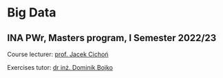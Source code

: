 # Big Data
## INA PWr, Masters program, I Semester 2022/23

Course lecturer: [prof. Jacek Cichoń](https://cs.pwr.edu.pl/cichon/index.php)

Exercises tutor: [dr inż. Dominik Bojko](https://cs.pwr.edu.pl/bojko/main.html)

